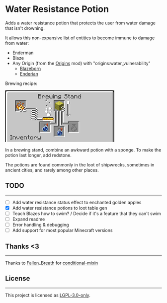 # Water Resistance Potion

Adds a water resistance potion that protects the user from water damage that isn't drowning.

It allows this non-expansive list of entities to become immune to damage from water:

* Enderman
* Blaze
* Any Origin \(from the [Origins](https://modrinth.com/mod/origins) mod\) with "origins:water_vulnerability"
  * [Blazeborn](https://origins.readthedocs.io/en/latest/misc/base_contents/origins/blazeborn/)
  * [Enderian](https://origins.readthedocs.io/en/latest/misc/base_contents/origins/enderian/)

Brewing recipe:

![](docs/BrewingRecipe.png)

In a brewing stand, combine an awkward potion with a sponge. To make the potion last longer, add redstone.

The potions are found commonly in the loot of shipwrecks, sometimes in ancient cities, and rarely among other places. 


## TODO
***
- [ ] Add water resistance status effect to enchanted golden apples
- [x] Add water resistance potions to loot table gen
- [ ] Teach Blazes how to swim? / Decide if it's a feature that they can't swim
- [ ] Expand readme
- [ ] Error handling & debugging
- [ ] Add support for most popular Minecraft versions

## Thanks <3
***
Thanks to [Fallen_Breath](https://github.com/Fallen-Breath) for [conditional-mixin](https://github.com/Fallen-Breath/conditional-mixin/tree/master)

## License
***
This project is licensed as [LGPL-3.0-only](./LICENSE).